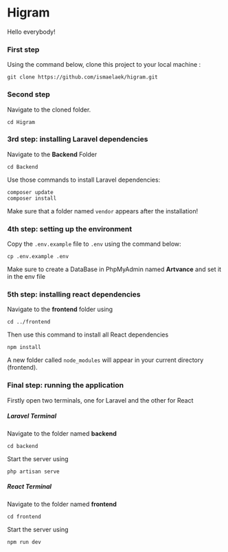 # Higram
Hello everybody!


### First step 
Using the command below, clone this project to your local machine :

```
git clone https://github.com/ismaelaek/higram.git
```

### Second step

Navigate to the cloned folder.
```
cd Higram
```

### 3rd step: installing Laravel dependencies
Navigate to the **Backend** Folder 
```
cd Backend
```

Use those commands to install Laravel dependencies:
```
composer update 
composer install
```
Make sure that a folder named `vendor` appears after the installation!

### 4th step: setting up the environment
Copy the `.env.example` file to `.env` using the command below:
```
cp .env.example .env
```
Make sure to create a DataBase in PhpMyAdmin named **Artvance** and set it in the env file
### 5th step: installing react dependencies
Navigate to the **frontend** folder using 
```
cd ../frontend
```
Then use this command to install all React dependencies 
```
npm install
```
A new folder called `node_modules` will appear in your current directory (frontend).

### Final step: running the application

Firstly open two terminals, one for Laravel and the other for React

##### Laravel Terminal
Navigate to the folder named **backend**
```
cd backend
```
Start the server using 
```
php artisan serve
```

##### React Terminal
Navigate to the folder named **frontend**
```
cd frontend
```
Start the server using 
```
npm run dev
```
